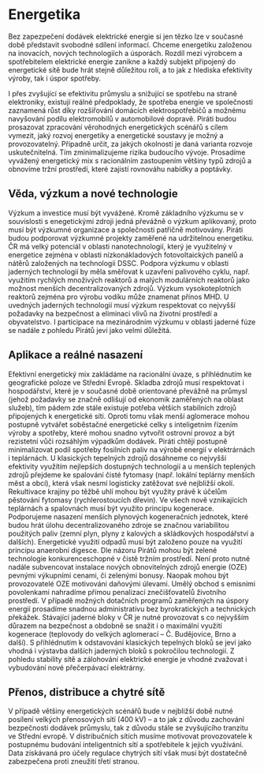Energetika
==========

Bez zapezpečení dodávek elektrické energie si jen tězko lze v současné době představit svobodné sdílení informací.
Chceme energetiku založenou na inovacích, nových technologiích a úsporách.
Rozdíl mezi výrobcem a spotřebitelem elektrické energie zanikne
a každý subjekt připojený do energetické sítě bude hrát stejně důležitou roli,
a to jak z hlediska efektivity výroby, tak i úspor spotřeby.

I přes zvyšující se efektivitu průmyslu a snižující se spotřebu na straně elektroniky, 
existují reálné předpoklady, že spotřeba energie ve společnosti zaznamená růst díky 
rozšiřování domácích elektrospotřebičů a možnému navyšování podílu elektromobilů v automobilové dopravě. 
Piráti budou prosazovat zpracování věrohodných energetických scénářů s cílem vymezit, 
jaký rozvoj energetiky a energetické soustavy je možný a provozovatelný. 
Případně určit, za jakých okolností je daná varianta rozvoje uskutečnitelná.
Tím zminimalizujeme rizika budoucího vývoje. 
Prosadíme vyvážený energetický mix s racionálním zastoupením většiny typů zdrojů a obnovíme tržní prostředí,
které zajistí rovnováhu nabídky a poptávky.

Věda, výzkum a nové technologie
-------------------------------

Výzkum a investice musí být vyvážené.
Kromě základního výzkumu se v souvislosti s enegetickými zdroji jedná převážně o výzkum aplikovaný,
proto musí být výzkumné organizace a společnosti patřičně motivovány.
Piráti budou podporovat výzkumné projekty zaměřené na udržitelnou energetiku.
ČR má velký potenciál v oblasti nanotechnologií,
který je využitelný v energetice zejména v oblasti nízkonákladových fotovoltaických panelů a
nátěrů založených na technologii DSSC.
Podpora výzkumu v oblasti jaderných technologií by měla směřovat k uzavření palivového cyklu,
např. využitím rychlých množivých reaktorů a malých modulárních reaktorů jako možnost menších decentralizovaných zdrojů.
Výzkum vysokoteplotních reaktorů zejména pro výrobu vodíku může znamenat přínos MHD.
U uvedných jaderných technologií musí výzkum respektovat co nejvyšší požadavky na bezpečnost
a eliminaci vlivů na životní prostředí a obyvatelstvo. 
I participace na mezinárodním výzkumu v oblasti jaderné fúze se nadále z pohledu Pirátů jeví jako velmi důležitá.

Aplikace a reálné nasazení
--------------------------

Efektivní energetický mix zakládáme na racionální úvaze, s přihlédnutím ke geografické poloze ve Střední Evropě.
Skladba zdrojů musí respektovat i hospodářství, které je v současné době orientované převážně na průmysl 
(jehož požadavky se značně odlišují od ekonomik zaměřených na oblast služeb), 
tím pádem zde stále existuje potřeba větších stabilních zdrojů připojených k energetické síti. 
Oproti tomu však menší aglomerace mohou postupně vytvářet soběstačné energetické celky s inteligetním
řízením výroby a spotřeby, které mohou snadno vytvořit ostrovní provoz
a být rezistetní vůči rozsáhlým výpadkům dodávek.
Piráti chtějí postupně minimalizovat podíl spotřeby fosilních paliv na výrobě energií v elektrárnách i teplárnách.
U klasických tepelných zdrojů dosáhneme co nejvyšší efektivity využítím nejlepších dostupných technologií
a u menších teplených zdrojů přejdeme ke spalování čisté fytomasy (např. lokální teplárny menších měst a obcí),
která však nesmí logisticky zatěžovat své nejbližší okolí. 
Rekultivace krajiny po těžbě uhlí mohou být využity právě k účelům pěstování fytomasy (rychlerostoucích dřevin).
Ve všech nově vznikajících teplárnách a spalovnách musí být využito principu kogenerace.
Podporujeme nasazení menších plynových kogeneračních jednotek,
které budou hrát úlohu decentralizovaného zdroje se značnou variabilitou použitých paliv
(zemní plyn, plyny z kalových a skládkových hospodářství a dalších). 
Energetické využití odpadů musí být založeno pouze na využití principu anaerobní digesce.
Dle názoru Pirátů mohou být zelené technologie konkurenceschopné v čistě tržním prostředí.
Není proto nutné nadále subvencovat instalace nových obnovitelných zdrojů energie (OZE) pevnými výkupními cenami,
či zelenými bonusy. Naopak mohou být provozovatelé OZE motivováni daňovými úlevami. 
Umělý obchod s emisními povolenkami nahradíme přímou penalizací znečišťovatelů životního prostředí. 
V případě možných dotačních programů zaměřených na úspory energií prosadíme snadnou administrativu
bez byrokratických a technických překážek.
Stávající jaderné bloky v ČR je nutné provozovat s co nejvyšším důrazem na bezpečnost a obdobně se snažit
i o maximální využití kogenerace (teplovody do velkých aglomerací – Č. Budějovice, Brno a další). 
S přihlédnutím k odstavování klasických tepelných bloků se jeví jako vhodná i výstavba dalších jaderných bloků s pokročilou technologií.
Z pohledu stability sítě a zálohování elektrické energie je vhodné zvažovat i vybudování nové přečerpávací elektrárny.

Přenos, distribuce a chytré sítě
--------------------------------

V případě většiny energetických scénářů bude v nejbližší době nutné posílení velkých přenosových sítí (400 kV)
– a to jak z důvodu zachování bezpečnosti dodávek průmyslu,
tak z důvodu stále se zvyšujícího tranzitu ve Střední evropě.
V distribučních sítích musíme motivovat provozovatele k postupnému budování inteligentních sítí a spotřebitele k jejich využívání.
Data získávaná pro účely regulace chytrých sítí však musí být dostatečně zabezpečena proti zneužití třetí stranou.
